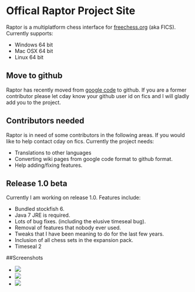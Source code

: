 # Offical Raptor Project Site
Raptor is a multiplatform chess interface for [freechess.org](freechess.org) (aka FICS).
Currently supports:
* Windows 64 bit
* Mac OSX 64 bit
* Linux 64 bit

## Move to github
Raptor has recently moved from [google code](https://code.google.com/p/raptor-chess-interface/) to github.
If you are a former contributor please let cday know your github user id on fics and I will gladly add you to the project.

## Contributors needed
Raptor is in need of some contributors in the following areas. If you would like to help contact cday on fics. Currently the project needs:
* Translations to other languages
* Converting wiki pages from google code format to github format.
* Help adding/fixing features.

## Release 1.0 beta
Currently I am working on release 1.0. Features include:
* Bundled stockfish 6.
* Java 7 JRE is required.
* Lots of bug fixes. (including the elusive timeseal bug).
* Removal of features that nobody ever used. 
* Tweaks that I have been meaning to do for the last few years.
* Inclusion of all chess sets in the expansion pack.
* Timeseal 2

##Screenshots
* ![](https://cloud.githubusercontent.com/assets/11840077/8396572/f42eb464-1dab-11e5-8fb6-699378b417be.png)
* ![](https://cloud.githubusercontent.com/assets/11840077/8396573/f8a82480-1dab-11e5-9e00-0d310f4e9df4.png)
* ![](https://cloud.githubusercontent.com/assets/11840077/8396574/fbf5b9a4-1dab-11e5-8d80-17258c62d3de.png)
